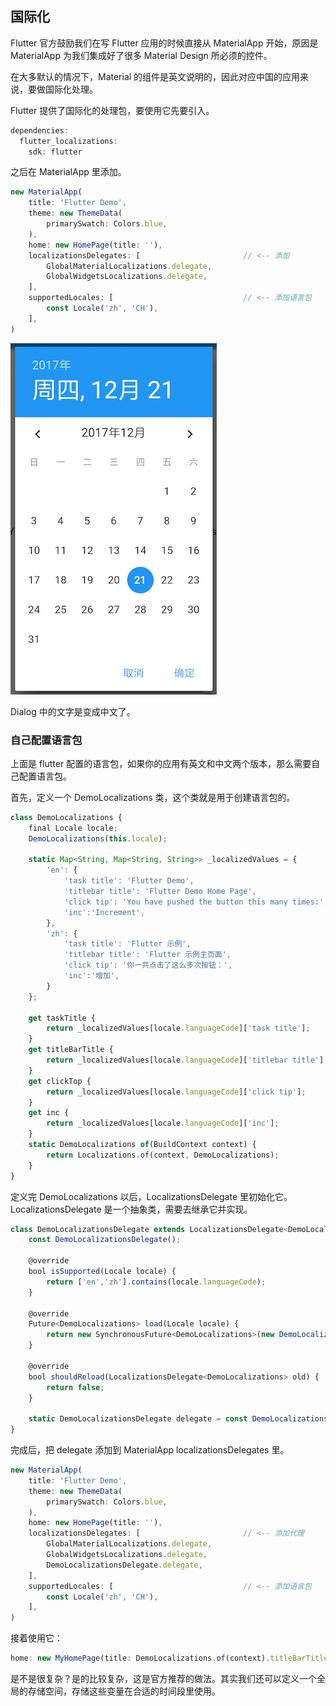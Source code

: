 
## 国际化
Flutter 官方鼓励我们在写 Flutter 应用的时候直接从 MaterialApp 开始，原因是 MaterialApp 为我们集成好了很多 Material Design 所必须的控件。

在大多默认的情况下，Material 的组件是英文说明的，因此对应中国的应用来说，要做国际化处理。

Flutter 提供了国际化的处理包，要使用它先要引入。

```js
dependencies:
  flutter_localizations:
    sdk: flutter
```

之后在 MaterialApp 里添加。

```js
new MaterialApp(
    title: 'Flutter Demo',
    theme: new ThemeData(
        primarySwatch: Colors.blue,
    ),
    home: new HomePage(title: ''),
    localizationsDelegates: [                       // <-- 添加
        GlobalMaterialLocalizations.delegate,
        GlobalWidgetsLocalizations.delegate,
    ],
    supportedLocales: [                             // <-- 添加语言包
        const Locale('zh', 'CH'),
    ],
)
```

![](/../../image/20180702141102.png)

 Dialog 中的文字是变成中文了。

### 自己配置语言包
上面是 flutter 配置的语言包，如果你的应用有英文和中文两个版本，那么需要自己配置语言包。

首先，定义一个 DemoLocalizations 类，这个类就是用于创建语言包的。

```js
class DemoLocalizations {
    final Locale locale;
    DemoLocalizations(this.locale);

    static Map<String, Map<String, String>> _localizedValues = {
        'en': {
            'task title': 'Flutter Demo',
            'titlebar title': 'Flutter Demo Home Page',
            'click tip': 'You have pushed the button this many times:',
            'inc':'Increment',
        },
        'zh': {
            'task title': 'Flutter 示例',
            'titlebar title': 'Flutter 示例主页面',
            'click tip': '你一共点击了这么多次按钮：',
            'inc':'增加',
        }
    };

    get taskTitle {
        return _localizedValues[locale.languageCode]['task title'];
    }
    get titleBarTitle {
        return _localizedValues[locale.languageCode]['titlebar title'];
    }
    get clickTop {
        return _localizedValues[locale.languageCode]['click tip'];
    }
    get inc {
        return _localizedValues[locale.languageCode]['inc'];
    }
    static DemoLocalizations of(BuildContext context) {
        return Localizations.of(context, DemoLocalizations);
    }
}
```

定义完 DemoLocalizations 以后，LocalizationsDelegate 里初始化它。LocalizationsDelegate 是一个抽象类，需要去继承它并实现。

```js
class DemoLocalizationsDelegate extends LocalizationsDelegate<DemoLocalizations>{
    const DemoLocalizationsDelegate();

    @override
    bool isSupported(Locale locale) {
        return ['en','zh'].contains(locale.languageCode);
    }

    @override
    Future<DemoLocalizations> load(Locale locale) {
        return new SynchronousFuture<DemoLocalizations>(new DemoLocalizations(locale));
    }

    @override
    bool shouldReload(LocalizationsDelegate<DemoLocalizations> old) {
        return false;
    }

    static DemoLocalizationsDelegate delegate = const DemoLocalizationsDelegate();
}
```

完成后，把 delegate 添加到 MaterialApp localizationsDelegates 里。

```js
new MaterialApp(
    title: 'Flutter Demo',
    theme: new ThemeData(
        primarySwatch: Colors.blue,
    ),
    home: new HomePage(title: ''),
    localizationsDelegates: [                       // <-- 添加代理
        GlobalMaterialLocalizations.delegate,
        GlobalWidgetsLocalizations.delegate,
        DemoLocalizationsDelegate.delegate,
    ],
    supportedLocales: [                             // <-- 添加语言包
        const Locale('zh', 'CH'),
    ],
)
```

接着使用它：

```js
home: new MyHomePage(title: DemoLocalizations.of(context).titleBarTitle),
```

是不是很复杂？是的比较复杂，这是官方推荐的做法。其实我们还可以定义一个全局的存储空间，存储这些变量在合适的时间段里使用。

